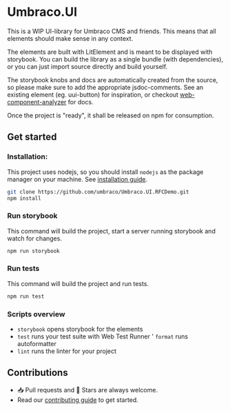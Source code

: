 # Umbraco.UI

This is a WIP UI-library for Umbraco CMS and friends. This means that all elements should make sense in any context. 

The elements are built with LitElement and is meant to be displayed with storybook. You can build the library as a single bundle (with dependencies), or you can just import source directly and build yourself. 

The storybook knobs and docs are automatically created from the source, so please make sure to add the appropriate jsdoc-comments. See an existing element (eg. uui-button) for inspiration, or checkout [web-component-analyzer](https://github.com/runem/web-component-analyzer) for docs.

Once the project is "ready", it shall be released on npm for consumption. 

## Get started
### Installation:

This project uses nodejs, so you should install `nodejs` as the package manager on your machine. See [installation guide](https://nodejs.org/en/).

```sh
git clone https://github.com/umbraco/Umbraco.UI.RFCDemo.git
npm install
```

### Run storybook

This command will build the project, start a server running storybook and watch for changes.

```sh
npm run storybook
```

### Run tests

This command will build the project and run tests.

```sh
npm run test
```


### Scripts overview
- `storybook` opens storybook for the elements
- `test` runs your test suite with Web Test Runner
' `format` runs autoformatter
- `lint` runs the linter for your project

## Contributions
- 📥 Pull requests and 🌟 Stars are always welcome.
- Read our [contributing guide](CONTRIBUTING.md) to get started.

